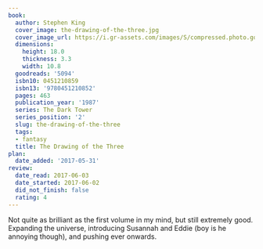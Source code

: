 ```yaml
---
book:
  author: Stephen King
  cover_image: the-drawing-of-the-three.jpg
  cover_image_url: https://i.gr-assets.com/images/S/compressed.photo.goodreads.com/books/1370918050l/5094._SX98_.jpg
  dimensions:
    height: 18.0
    thickness: 3.3
    width: 10.8
  goodreads: '5094'
  isbn10: 0451210859
  isbn13: '9780451210852'
  pages: 463
  publication_year: '1987'
  series: The Dark Tower
  series_position: '2'
  slug: the-drawing-of-the-three
  tags:
  - fantasy
  title: The Drawing of the Three
plan:
  date_added: '2017-05-31'
review:
  date_read: 2017-06-03
  date_started: 2017-06-02
  did_not_finish: false
  rating: 4
---
```


Not quite as brilliant as the first volume in my mind, but still extremely good. Expanding the universe, introducing Susannah and Eddie (boy is he annoying though), and pushing ever onwards.
